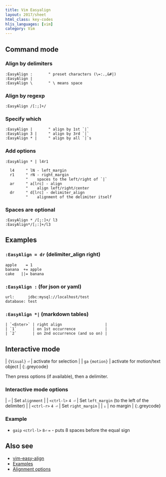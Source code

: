 ```yaml
---
title: Vim Easyalign
layout: 2017/sheet
html_class: key-codes
hljs_languages: [vim]
category: Vim
---
```


## Command mode

### Align by delimiters

```vim
:EasyAlign :       " preset characters (\=:.,&#|)
:EasyAlign |
:EasyAlign \       " \ means space
```

### Align by regexp

```vim
:EasyAlign /[:;]+/
```

### Specify which

```vim
:EasyAlign |       " align by 1st `|`
:EasyAlign 3 |     " align by 3rd `|`
:EasyAlign * |     " align by all `|`s
```

### Add options

```vim
:EasyAlign * | l4r1

  l4     " lN - left_margin
  r1     " rN - right_margin
         "    spaces to the left/right of `|`
  ar     " a[lrc] - align
         "    align left/right/center
  dr     " d[lrc] - delimiter_align
         "    alignment of the delimiter itself
```

### Spaces are optional

```vim
:EasyAlign * /[;:]+/ l3
:EasyAlign*/[;:]+/l3
```

## Examples

### `:EasyAlign = dr` (delimiter_align right)

```
apple    = 1
banana  += apple
cake   ||= banana
```

### `:EasyAlign :` (for json or yaml)

```
url:      jdbc:mysql://localhost/test
database: test
```

### `:EasyAlign *|` (markdown tables)

```nohighlight
| `<Enter>` | right align                   |
| `1`       | on 1st occurrence             |
| `2`       | on 2nd occurrence (and so on) |
```

## Interactive mode

| `{Visual}` `⏎` | activate for selection |
| `ga` `{motion}` | activate for motion/text object |
{:.greycode}

Then press options (if available), then a delimiter.

### Interactive mode options

| `⏎` | Set `alignment` |
| `<ctrl-l>` `4 ⏎` | Set `left_margin` (to the left of the delimiter) |
| `<ctrl-r>` `4 ⏎` | Set `right_margin` |
| `↓` | no margin |
{:.greycode}

### Example

- `gaip` `<ctrl-l>` `8⏎` `=` - puts 8 spaces before the equal sign

## Also see

- [vim-easy-align](https://github.com/junegunn/vim-easy-align)
- [Examples](https://github.com/junegunn/vim-easy-align#examples)
- [Alignment options](https://github.com/junegunn/vim-easy-align#alignment-options)
